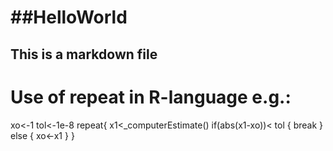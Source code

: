 ##HelloWorld
==========

## This is a markdown file
# Use of repeat in R-language e.g.:
xo<-1
tol<-1e-8
repeat{
x1<_computerEstimate()
if(abs(x1-xo))< tol {
  break
} else {
      xo<-x1
}
}
